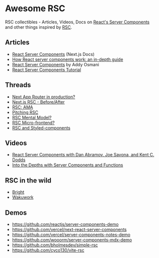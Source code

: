 # Awesome RSC
RSC collectibles - Articles, Videos, Docs on [React's Server Components](https://react.dev/blog/2020/12/21/data-fetching-with-react-server-components) and other things inspired by [RSC](https://github.com/reactjs/rfcs/blob/main/text/0188-server-components.md). 

## Articles
- [React Server Components](https://nextjs.org/docs/advanced-features/react-18/server-components) (Next.js Docs)
- [How React server components work: an in-depth guide](https://www.plasmic.app/blog/how-react-server-components-work)
- [React Server Components](https://www.patterns.dev/posts/react-server-components) by Addy Osmani
- [React Server Components Tutorial](https://prismic.io/blog/react-server-components-tutorial)

## Threads
- [Next App Router in production?](https://twitter.com/dan_abramov/status/1641069638812422144)
- [Next.js RSC - Before/After](https://twitter.com/BHolmesDev/status/1639675123526516736)
- [RSC: AMA](https://twitter.com/dan_abramov/status/1631641431742857216)
- [Pitching RSC](https://twitter.com/dan_abramov/status/1631885118355718144)
- [RSC Mental Model?](https://twitter.com/dan_abramov/status/1633574036767662080)
- [RSC Micro-frontend?](https://twitter.com/dan_abramov/status/1638756599970791426)
- [RSC and Styled-components](https://twitter.com/JoshWComeau/status/1631398854632304641)

## Videos
- [React Server Components with Dan Abramov, Joe Savona, and Kent C. Dodds](https://www.youtube.com/watch?v=h7tur48JSaw)
- [Into the Depths with Server Components and Functions](https://www.youtube.com/watch?v=QS9yAsv1czg&t=2s)

## RSC in the wild
- [Bright](https://github.com/code-hike/bright)
- [Wakuwork](https://github.com/dai-shi/wakuwork)

## Demos
- https://github.com/reactjs/server-components-demo
- https://github.com/vercel/next-react-server-components
- https://github.com/vercel/server-components-notes-demo
- https://github.com/wooorm/server-components-mdx-demo
- https://github.com/bholmesdev/simple-rsc
- https://github.com/cyco130/vite-rsc

